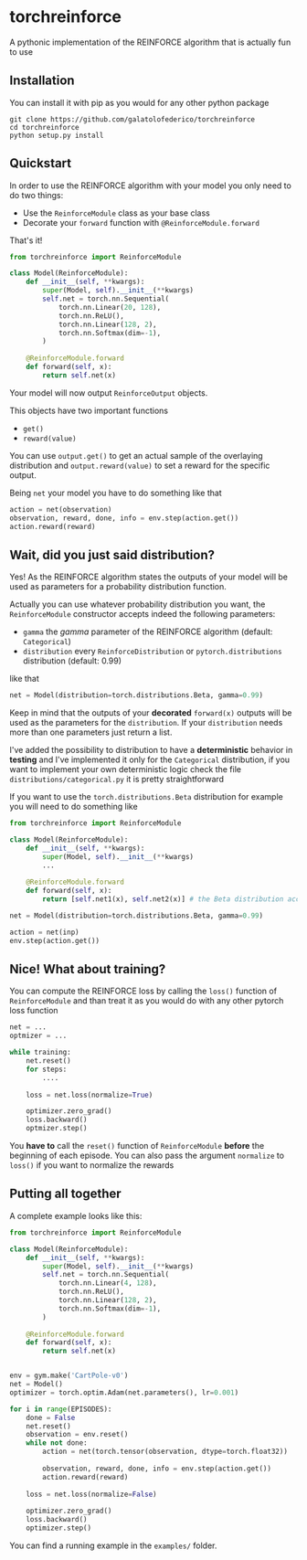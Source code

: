 # torchreinforce

A pythonic implementation of the REINFORCE algorithm that is actually fun to use

## Installation
You can install it with pip as you would for any other python package
```
git clone https://github.com/galatolofederico/torchreinforce
cd torchreinforce
python setup.py install
```

## Quickstart

In order to use the REINFORCE algorithm with your model you only need to do two things:
* Use the ``ReinforceModule`` class as your base class
* Decorate your ``forward`` function with ``@ReinforceModule.forward``

That's it!

```python
from torchreinforce import ReinforceModule

class Model(ReinforceModule):
    def __init__(self, **kwargs):
        super(Model, self).__init__(**kwargs)
        self.net = torch.nn.Sequential(
            torch.nn.Linear(20, 128),
            torch.nn.ReLU(),
            torch.nn.Linear(128, 2),
            torch.nn.Softmax(dim=-1),
        )
    
    @ReinforceModule.forward
    def forward(self, x):
        return self.net(x)
```

Your model will now output ``ReinforceOutput`` objects.

This objects have two important functions

* ``get()``
* ``reward(value)``

You can use ``output.get()`` to get an actual sample of the overlaying distribution and ``output.reward(value)`` to set a reward for the specific output.

Being ``net`` your model you have to do something like that

```python
action = net(observation)
observation, reward, done, info = env.step(action.get())
action.reward(reward)
```

## Wait, did you just said distribution?

Yes! As the REINFORCE algorithm states the outputs of your model will be used as parameters for a probability distribution function.

Actually you can use whatever probability distribution you want, the ``ReinforceModule`` constructor accepts indeed the following parameters:

* ``gamma`` the *gamma* parameter of the REINFORCE algorithm (default: ``Categorical``)
* ``distribution`` every ``ReinforceDistribution`` or ``pytorch.distributions`` distribution (default: 0.99)

like that

```python
net = Model(distribution=torch.distributions.Beta, gamma=0.99)
```

Keep in mind that the outputs of your **decorated** ``forward(x)`` outputs will be used as the parameters for the ``distribution``. If your ``distribution`` needs more than one parameters just return a list.

I've added the possibility to distribution to have a **deterministic** behavior in **testing** and I've implemented it only for the ``Categorical`` distribution, if you want to implement your own deterministic logic check the file ``distributions/categorical.py`` it is pretty straightforward

If you want to use the ``torch.distributions.Beta`` distribution for example you will need to do something like

```python
from torchreinforce import ReinforceModule

class Model(ReinforceModule):
    def __init__(self, **kwargs):
        super(Model, self).__init__(**kwargs)
        ...
    
    @ReinforceModule.forward
    def forward(self, x):
        return [self.net1(x), self.net2(x)] # the Beta distribution accepts two parameters

net = Model(distribution=torch.distributions.Beta, gamma=0.99)

action = net(inp)
env.step(action.get())
```

## Nice! What about training?

You can compute the REINFORCE loss by calling the ``loss()`` function of ``ReinforceModule`` and than treat it as you would do with any other pytorch loss function

```python
net = ...
optmizer = ...

while training:
    net.reset()
    for steps:
        ....
    
    loss = net.loss(normalize=True)

    optimizer.zero_grad()
    loss.backward()
    optmizer.step()
```

You **have to** call the ``reset()`` function of ``ReinforceModule`` **before** the beginning of each episode. You can also pass the argument ``normalize`` to ``loss()`` if you want to normalize the rewards

## Putting all together

A complete example looks like this:

```python
from torchreinforce import ReinforceModule

class Model(ReinforceModule):
    def __init__(self, **kwargs):
        super(Model, self).__init__(**kwargs)
        self.net = torch.nn.Sequential(
            torch.nn.Linear(4, 128),
            torch.nn.ReLU(),
            torch.nn.Linear(128, 2),
            torch.nn.Softmax(dim=-1),
        )
    
    @ReinforceModule.forward
    def forward(self, x):
        return self.net(x)


env = gym.make('CartPole-v0')
net = Model()
optimizer = torch.optim.Adam(net.parameters(), lr=0.001)

for i in range(EPISODES):
    done = False
    net.reset()
    observation = env.reset()
    while not done:
        action = net(torch.tensor(observation, dtype=torch.float32))
        
        observation, reward, done, info = env.step(action.get())
        action.reward(reward)
        
    loss = net.loss(normalize=False)
    
    optimizer.zero_grad()
    loss.backward()
    optimizer.step()
```

You can find a running example in the ``examples/`` folder.